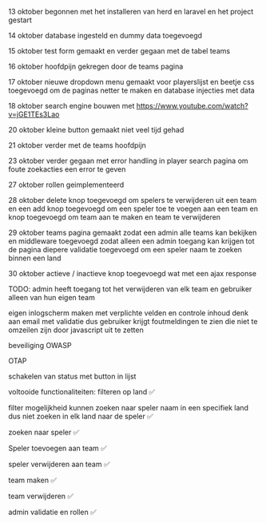 13 oktober begonnen met het installeren van herd en laravel en het project gestart

14 oktober database ingesteld en dummy data toegevoegd

15 oktober test form gemaakt en verder gegaan met de tabel teams

16 oktober hoofdpijn gekregen door de teams pagina

17 oktober nieuwe dropdown menu gemaakt voor playerslijst en beetje css toegevoegd om de paginas netter te maken en database injecties met data

18 oktober search engine bouwen met https://www.youtube.com/watch?v=jGE1TEs3Lao

20 oktober kleine button gemaakt niet veel tijd gehad

21 oktober verder met de teams hoofdpijn

23 oktober verder gegaan met error handling in player search pagina om foute zoekacties een error te geven

27 oktober rollen geimplementeerd 

28 oktober delete knop toegevoegd om spelers te verwijderen uit een team en een add knop toegevoegd om een speler toe te voegen aan een team en knop toegevoegd om team aan te maken en team te verwijderen

29 oktober teams pagina gemaakt zodat een admin alle teams kan bekijken en middleware toegevoegd zodat alleen een admin toegang kan krijgen tot de pagina 
diepere validatie toegevoegd om een speler naam te zoeken binnen een land

30 oktober actieve / inactieve knop toegevoegd wat met een ajax response






TODO:
admin heeft toegang tot het verwijderen van elk team en gebruiker alleen van hun eigen team

eigen inlogscherm maken met verplichte velden en controle inhoud denk aan email met validatie dus gebruiker krijgt foutmeldingen te zien die niet te omzeilen zijn door javascript uit te zetten

beveiliging OWASP

OTAP

schakelen van status met button in lijst



voltooide functionaliteiten:
filteren op land ✅

filter mogelijkheid kunnen zoeken naar speler naam in een specifiek land dus niet zoeken in elk land naar de speler ✅

zoeken naar speler ✅

Speler toevoegen aan team ✅

speler verwijderen aan team ✅

team maken ✅

team verwijderen ✅

admin validatie en rollen ✅


